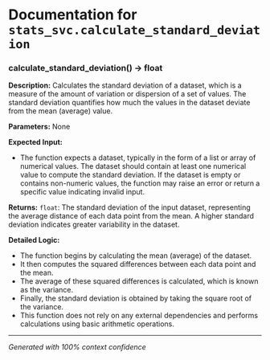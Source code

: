 # Documentation for `stats_svc.calculate_standard_deviation`

### calculate_standard_deviation() -> float

**Description:**
Calculates the standard deviation of a dataset, which is a measure of the amount of variation or dispersion of a set of values. The standard deviation quantifies how much the values in the dataset deviate from the mean (average) value.

**Parameters:**
None

**Expected Input:**
- The function expects a dataset, typically in the form of a list or array of numerical values. The dataset should contain at least one numerical value to compute the standard deviation. If the dataset is empty or contains non-numeric values, the function may raise an error or return a specific value indicating invalid input.

**Returns:**
`float`: The standard deviation of the input dataset, representing the average distance of each data point from the mean. A higher standard deviation indicates greater variability in the dataset.

**Detailed Logic:**
- The function begins by calculating the mean (average) of the dataset.
- It then computes the squared differences between each data point and the mean.
- The average of these squared differences is calculated, which is known as the variance.
- Finally, the standard deviation is obtained by taking the square root of the variance.
- This function does not rely on any external dependencies and performs calculations using basic arithmetic operations.

---
*Generated with 100% context confidence*
